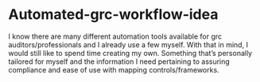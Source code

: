 # Automated-grc-workflow-idea
I know there are many different automation tools available for grc auditors/professionals and I already use a few myself. With that in mind, I would still like to spend time creating my own. Something that’s personally tailored for myself and the information I need pertaining to assuring compliance and ease of use with mapping controls/frameworks. 

